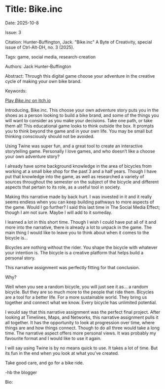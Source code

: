 # Title: Bike.inc

Date: 2025-10-8

Issue: 3

Citation: Hunter-Buffington, Jack. "Bike.inc" A Byte of Creativity, special issue of Ctrl-Alt-DH, no. 3 (2025).

Tags: game, social media, research-creation

Authors: Jack Hunter-Buffington

Abstract: Through this digital game choose your adventure in the creative cycle of making your own bike brand. 


Keywords:







[Play *Bike.inc* on itch.io](https://hbtheblogger.itch.io/bikeinc)

Introducing, Bike.inc. This choose your own adventure story puts you in the shoes as a person looking to build a bike brand, and some of the things you will want to consider as you make your decisions. Take one path, or take them all! This educational game looks to think outside the box. It prompts you to think beyond the game and in your own life. You may be small but thinking consciously should not be avoided.

Using Twine was super fun, and a great tool to create an interactive storytelling game. Personally I love games, and who doesn’t like a choose your own adventure story?

I already have some background knowledge in the area of bicycles from working at a small bike shop for the past 3 and a half years. Though I have put that knowledge into the game, as well as researched a variety of sources throughout the semester on the subject of the bicycle and different aspects that pertain to its role, as a useful tool in society.

Making this narrative made by back hurt. I was invested in it and it really seems endless when you can keep building pathways to more aspects of the game. Would I go further? I said this last time in The Social Media Effect; though I am not sure. Maybe I will add to it someday.

I learned a lot in this short time. Though I wish I could have put all of it and more into the narrative, there is already a lot to unpack in the game. The main thing I would like to leave you to think about when it comes to the bicycle is…

Bicycles are nothing without the rider. You shape the bicycle with whatever your intention is. The bicycle is a creative platform that helps build a personal story.

This narrative assignment was perfectly fitting for that conclusion.

Why?

Well when you see a random bicycle, you will just see it as… a random bicycle. But they are so much more to the people that ride them. Bicycles are a tool for a better life. For a more sustainable world. They bring us together and connect what we know. Every bicycle has unlimited potential.

I would say that this narrative assignment was the perfect final project. After looking at Timelines, Maps, and Networks, this narrative assignment pulls it all together. It has the opportunity to look at progression over time, where things are and how things connect. Though to do all three would take a long time. The narrative aspect offers more personal views. It was probably my favourite format and I would like to use it again.

I will say using Twine is by no means quick to use. It takes a lot of time. But its fun in the end when you look at what you’ve created.

Take good care, and go for a bike ride.

-hb the blogger

Bio:

